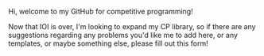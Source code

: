 Hi, welcome to my GitHub for competitive programming!

Now that IOI is over, I'm looking to expand my CP library, so if there are any suggestions regarding any problems you'd like me to add here, or any templates, or maybe something else, please fill out this form!